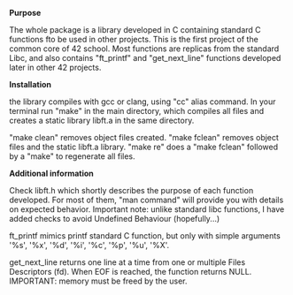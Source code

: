 **Purpose**

The whole package is a library developed in C containing standard C functions fto be used in other projects. 
This is the first project of the common core of 42 school. Most functions are replicas from the standard Libc, and also contains "ft_printf" and "get_next_line" functions developed later in other 42 projects. 

**Installation**

the library compiles with gcc or clang, using "cc" alias command.
In your terminal run "make" in the main directory, which compiles all files and creates a static library libft.a in the same directory.

"make clean" removes object files created.
"make fclean" removes object files and the static libft.a library.
"make re" does a "make fclean" followed by a "make" to regenerate all files.

**Additional information**

Check libft.h which shortly describes the purpose of each function developed. For most of them, "man command" will provide you with details on expected behavior. Important note: unlike standard libc functions, I have added checks to avoid Undefined Behaviour (hopefully...)

ft_printf mimics printf standard C function, but only with simple arguments '%s', '%x', '%d', '%i', '%c', '%p', '%u', '%X'. 

get_next_line returns one line at a time from one or multiple Files Descriptors (fd). When EOF is reached, the function returns NULL. IMPORTANT: memory must be freed by the user.



